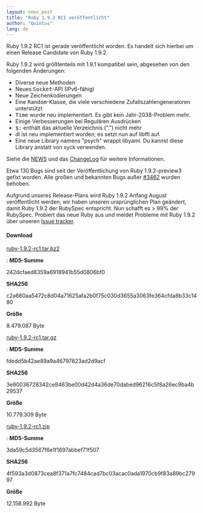 ```yaml
---
layout: news_post
title: "Ruby 1.9.2 RC1 veröffentlicht"
author: "Quintus"
lang: de
---
```


Ruby 1.9.2 RC1 ist gerade veröffentlicht worden. Es handelt sich hierbei
um einen Release Candidate von Ruby 1.9.2.

Ruby 1.9.2 wird größtenteils mit 1.9.1 kompatibel sein, abgesehen von
den folgenden Änderungen:

* Diverse neue Methoden
* Neues <tt>Socket</tt>-API (IPv6-fähig)
* Neue Zeichenkodierungen
* Eine <tt>Random</tt>-Klasse, die viele verschiedene
  Zufallszahlengeneratoren unterstützt
* <tt>Time</tt> wurde neu implementiert. Es gibt kein Jahr-2038-Problem
  mehr.
* Einige Verbesserungen bei Regulären Ausdrücken
* <tt>$:</tt> enthält das aktuelle Verzeichnis (\".\") nicht mehr
* dl ist neu implementiert worden; es setzt nun auf libffi auf.
* Eine neue Library namens \"psych\" wrappt libyaml. Du kannst diese
  Library anstatt von syck verwenden.

Siehe die [NEWS][1] und das [ChangeLog][2] für weitere Informationen.

Etwa 130 Bugs sind seit der Veröffentlichung von Ruby 1.9.2-preview3
gefixt worden. Alle großen und bekannten Bugs außer [#3462][3] wurden
behoben.

Aufgrund unseres Release-Plans wird Ruby 1.9.2 Anfang August
veröffentlicht werden; wir haben unseren ursprünglichen Plan geändert,
damit Ruby 1.9.2 der RubySpec entspricht. Nun schafft es &gt; 99% der
RubySpec. Probiert das neue Ruby aus und meldet Probleme mit Ruby 1.9.2
über unseren [Issue tracker][4].

#### Download

[ruby-1.9.2-rc1.tar.bz2][5]

: **MD5-Summe**
  
  242dcfaed8359a6918941b55d0806bf0
  
  **SHA256**
  
  c2a680aa5472c8d04a71625afa2b0f75c030d3655a3063fe364cfda8b33c1480
  
  **Größe**
  
  8\.479.087 Byte

[ruby-1.9.2-rc1.tar.gz][6]

: **MD5-Summe**
  
  fdedd5b42ae89a9a46797823ad2d9acf
  
  **SHA256**
  
  3e90036728342ce8463be00d42d4a36de70dabed96216c5f8a26ec9ba4b29537
  
  **Größe**
  
  10\.779.309 Byte

[ruby-1.9.2-rc1.zip][7]

: **MD5-Summe**
  
  3da59c5d3567f6e1f1697abbef71f507
  
  **SHA256**
  
  4f593a3d0873cea8f371a7fc7484cad7bc03acac0ada1970cb9f83a89bc27997
  
  **Größe**
  
  12\.158.992 Byte



[1]: http://svn.ruby-lang.org/repos/ruby/tags/v1_9_2_rc1/NEWS 
[2]: http://svn.ruby-lang.org/repos/ruby/tags/v1_9_2_rc1/ChangeLog 
[3]: http://redmine.ruby-lang.org/issues/show/3462 
[4]: http://redmine.ruby-lang.org/projects/show/ruby-19/ 
[5]: ftp://ftp.ruby-lang.org/pub/ruby/1.9/ruby-1.9.2-rc1.tar.bz2 
[6]: ftp://ftp.ruby-lang.org/pub/ruby/1.9/ruby-1.9.2-rc1.tar.gz 
[7]: ftp://ftp.ruby-lang.org/pub/ruby/1.9/ruby-1.9.2-rc1.zip 
